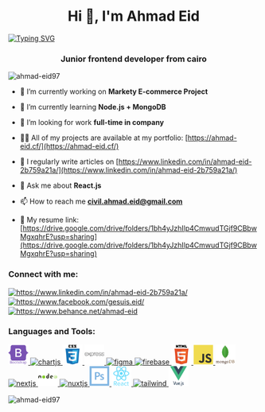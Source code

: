 <h1 align="center">Hi 👋, I'm Ahmad Eid</h1>

[![Typing SVG](https://readme-typing-svg.herokuapp.com?duration=3000&center=true&vCenter=true&width=500&lines=Welcome+To+My+World)](https://git.io/typing-svg)

<h3 align="center">Junior frontend developer from cairo</h3>

<p align="left"> <img src="https://komarev.com/ghpvc/?username=ahmad-eid97&label=Profile%20views&color=0e75b6&style=flat" alt="ahmad-eid97" /> </p>

- 🔭 I’m currently working on **Markety E-commerce Project**

- 🌱 I’m currently learning **Node.js + MongoDB**

- 👯 I’m looking for work **full-time in company**

- 👨‍💻 All of my projects are available at my portfolio: [https://ahmad-eid.cf/](https://ahmad-eid.cf/)

- 📝 I regularly write articles on [https://www.linkedin.com/in/ahmad-eid-2b759a21a/](https://www.linkedin.com/in/ahmad-eid-2b759a21a/)

- 💬 Ask me about **React.js**

- 📫 How to reach me **civil.ahmad.eid@gmail.com**

- 📄 My resume link: [https://drive.google.com/drive/folders/1bh4yJzhIlp4CmwudTGjf9CBbwMgxqhrE?usp=sharing](https://drive.google.com/drive/folders/1bh4yJzhIlp4CmwudTGjf9CBbwMgxqhrE?usp=sharing)

<h3 align="left">Connect with me:</h3>
<a href="https://www.linkedin.com/in/ahmad-eid-2b759a21a/" target="blank"><img align="center" src="https://raw.githubusercontent.com/rahuldkjain/github-profile-readme-generator/master/src/images/icons/Social/linked-in-alt.svg" alt="https://www.linkedin.com/in/ahmad-eid-2b759a21a/" height="30" width="40" /></a>
<a href="https://www.facebook.com/gesuis.eid/" target="blank"><img align="center" src="https://raw.githubusercontent.com/rahuldkjain/github-profile-readme-generator/master/src/images/icons/Social/facebook.svg" alt="https://www.facebook.com/gesuis.eid/" height="30" width="40" /></a>
<a href="https://www.behance.net/ahmad-eid" target="blank"><img align="center" src="https://raw.githubusercontent.com/rahuldkjain/github-profile-readme-generator/master/src/images/icons/Social/behance.svg" alt="https://www.behance.net/ahmad-eid" height="30" width="40" /></a>
</p>

<h3 align="left">Languages and Tools:</h3>
<p align="left"> <a href="https://getbootstrap.com" target="_blank" rel="noreferrer"> <img src="https://raw.githubusercontent.com/devicons/devicon/master/icons/bootstrap/bootstrap-plain-wordmark.svg" alt="bootstrap" width="40" height="40"/> </a> <a href="https://www.chartjs.org" target="_blank" rel="noreferrer"> <img src="https://www.chartjs.org/media/logo-title.svg" alt="chartjs" width="40" height="40"/> </a> <a href="https://www.w3schools.com/css/" target="_blank" rel="noreferrer"> <img src="https://raw.githubusercontent.com/devicons/devicon/master/icons/css3/css3-original-wordmark.svg" alt="css3" width="40" height="40"/> </a> <a href="https://expressjs.com" target="_blank" rel="noreferrer"> <img src="https://raw.githubusercontent.com/devicons/devicon/master/icons/express/express-original-wordmark.svg" alt="express" width="40" height="40"/> </a> <a href="https://www.figma.com/" target="_blank" rel="noreferrer"> <img src="https://www.vectorlogo.zone/logos/figma/figma-icon.svg" alt="figma" width="40" height="40"/> </a> <a href="https://firebase.google.com/" target="_blank" rel="noreferrer"> <img src="https://www.vectorlogo.zone/logos/firebase/firebase-icon.svg" alt="firebase" width="40" height="40"/> </a> <a href="https://www.w3.org/html/" target="_blank" rel="noreferrer"> <img src="https://raw.githubusercontent.com/devicons/devicon/master/icons/html5/html5-original-wordmark.svg" alt="html5" width="40" height="40"/> </a> <a href="https://developer.mozilla.org/en-US/docs/Web/JavaScript" target="_blank" rel="noreferrer"> <img src="https://raw.githubusercontent.com/devicons/devicon/master/icons/javascript/javascript-original.svg" alt="javascript" width="40" height="40"/> </a> <a href="https://www.mongodb.com/" target="_blank" rel="noreferrer"> <img src="https://raw.githubusercontent.com/devicons/devicon/master/icons/mongodb/mongodb-original-wordmark.svg" alt="mongodb" width="40" height="40"/> </a> <a href="https://nextjs.org/" target="_blank" rel="noreferrer"> <img src="https://cdn.worldvectorlogo.com/logos/nextjs-2.svg" alt="nextjs" width="40" height="40"/> </a> <a href="https://nodejs.org" target="_blank" rel="noreferrer"> <img src="https://raw.githubusercontent.com/devicons/devicon/master/icons/nodejs/nodejs-original-wordmark.svg" alt="nodejs" width="40" height="40"/> </a> <a href="https://nuxtjs.org/" target="_blank" rel="noreferrer"> <img src="https://www.vectorlogo.zone/logos/nuxtjs/nuxtjs-icon.svg" alt="nuxtjs" width="40" height="40"/> </a> <a href="https://www.photoshop.com/en" target="_blank" rel="noreferrer"> <img src="https://raw.githubusercontent.com/devicons/devicon/master/icons/photoshop/photoshop-line.svg" alt="photoshop" width="40" height="40"/> </a> <a href="https://reactjs.org/" target="_blank" rel="noreferrer"> <img src="https://raw.githubusercontent.com/devicons/devicon/master/icons/react/react-original-wordmark.svg" alt="react" width="40" height="40"/> </a> <a href="https://tailwindcss.com/" target="_blank" rel="noreferrer"> <img src="https://www.vectorlogo.zone/logos/tailwindcss/tailwindcss-icon.svg" alt="tailwind" width="40" height="40"/> </a> <a href="https://vuejs.org/" target="_blank" rel="noreferrer"> <img src="https://raw.githubusercontent.com/devicons/devicon/master/icons/vuejs/vuejs-original-wordmark.svg" alt="vuejs" width="40" height="40"/> </a> </p>

<p><img align="center" src="https://github-readme-stats.vercel.app/api/top-langs?username=ahmad-eid97&show_icons=true&locale=en&layout=compact" alt="ahmad-eid97" /></p>